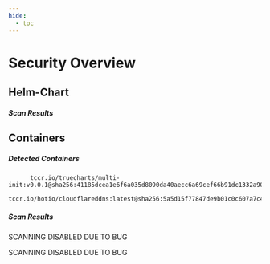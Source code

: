 ```yaml
---
hide:
  - toc
---
```


# Security Overview

<link href="https://truecharts.org/_static/trivy.css" type="text/css" rel="stylesheet" />

## Helm-Chart

##### Scan Results


## Containers

##### Detected Containers

          tccr.io/truecharts/multi-init:v0.0.1@sha256:41185dcea1e6f6a035d8090da40aecc6a69cef66b91dc1332a90c9d22861d367
          tccr.io/hotio/cloudflareddns:latest@sha256:5a5d15f77847de9b01c0c607a7c40353f44dae650e689cea00a4c0eea572778f

##### Scan Results

SCANNING DISABLED DUE TO BUG

SCANNING DISABLED DUE TO BUG
